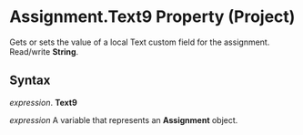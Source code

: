 
# Assignment.Text9 Property (Project)

Gets or sets the value of a local Text custom field for the assignment. Read/write  **String**.


## Syntax

 _expression_. **Text9**

 _expression_ A variable that represents an **Assignment** object.

